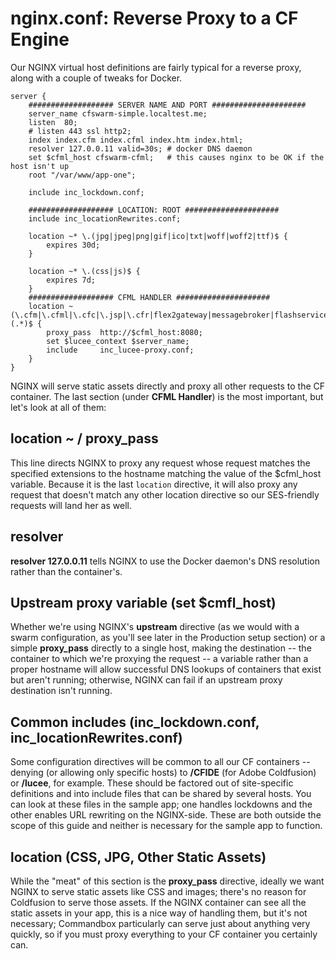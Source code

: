# nginx.conf: Reverse Proxy to a CF Engine

Our NGINX virtual host definitions are fairly typical for a reverse proxy, along with a couple of tweaks for Docker.

```text
server {
    ################### SERVER NAME AND PORT #####################
    server_name cfswarm-simple.localtest.me;
    listen  80;
    # listen 443 ssl http2;        
    index index.cfm index.cfml index.htm index.html;
    resolver 127.0.0.11 valid=30s; # docker DNS daemon
    set $cfml_host cfswarm-cfml;   # this causes nginx to be OK if the host isn't up
    root "/var/www/app-one";

    include inc_lockdown.conf;

    ################### LOCATION: ROOT #####################
    include inc_locationRewrites.conf;

    location ~* \.(jpg|jpeg|png|gif|ico|txt|woff|woff2|ttf)$ {
        expires 30d;
    }

    location ~* \.(css|js)$ {
        expires 7d;
    }
    ################### CFML HANDLER #####################
    location ~ (\.cfm|\.cfml|\.cfc|\.jsp|\.cfr|flex2gateway|messagebroker|flashservices|openamf)(.*)$ {
        proxy_pass  http://$cfml_host:8080;
        set $lucee_context $server_name;
        include     inc_lucee-proxy.conf;
    }
}
```

NGINX will serve static assets directly and proxy all other requests to the CF container. The last section \(under **CFML Handler**\) is the most important, but let's look at all of them:

## location ~ / proxy\_pass

This line directs NGINX to proxy any request whose request matches the specified extensions to the hostname matching the value of the $cfml\_host variable. Because it is the last `location` directive, it will also proxy any request that doesn't match any other location directive so our SES-friendly requests will land her as well.

## resolver

**resolver 127.0.0.11** tells NGINX to use the Docker daemon's DNS resolution rather than the container's.

## Upstream proxy variable \(set $cmfl\_host\)

Whether we're using NGINX's **upstream** directive \(as we would with a swarm configuration, as you'll see later in the Production setup section\) or a simple **proxy\_pass** directly to a single host, making the destination -- the container to which we're proxying the request -- a variable rather than a proper hostname will allow successful DNS lookups of containers that exist but aren't running; otherwise, NGINX can fail if an upstream proxy destination isn't running.

## Common includes \(inc\_lockdown.conf, inc\_locationRewrites.conf\)

Some configuration directives will be common to all our CF containers -- denying \(or allowing only specific hosts\) to **/CFIDE** \(for Adobe Coldfusion\) or **/lucee**, for example. These should be factored out of site-specific definitions and into include files that can be shared by several hosts. You can look at these files in the sample app; one handles lockdowns and the other enables URL rewriting on the NGINX-side. These are both outside the scope of this guide and neither is necessary for the sample app to function.

## location \(CSS, JPG, Other Static Assets\)

While the "meat" of this section is the **proxy\_pass** directive, ideally we want NGINX to serve static assets like CSS and images; there's no reason for Coldfusion to serve those assets. If the NGINX container can see all the static assets in your app, this is a nice way of handling them, but it's not necessary; Commandbox particularly can serve just about anything very quickly, so if you must proxy everything to your CF container you certainly can.

